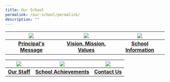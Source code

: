 ```yaml
---
title: Our School
permalink: /our-school/permalink/
description: ""
---
```

| ![](/images/Principal-Message.ico) | ![](/images/VMV.ico) | ![](/images/School%20Information.ico) |
| :--------: | :--------: | :--------: |
| **[Principal's Message](/our-school/principals-message/)**     | **[Vision, Mission, Values](/our-school/vision-mission-values/)**     | **[School Information](/our-school/school-information/school-history/)**   |

| ![](/images/Our%20Staff1.ico) | ![](/images/School%20Achievement.ico) | ![](/images/Contact%20Us1.ico) |
| :--------: | :--------: | :--------: |
| **[Our Staff](/our-school/our-staff/school-management-team/)**   |  **[School Achievements](/our-school/school-achievements/2023/)**     | **[Contact Us](/our-school/contact-us/)**     |



